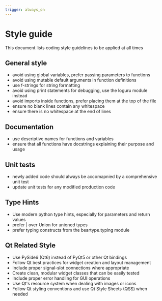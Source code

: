 ```yaml
---
trigger: always_on
---
```


# Style guide
This document lists coding style guidelines to be applied at all times

## General style
- avoid using global variables, prefer passing parameters to functions
- avoid using mutable default arguments in function definitions
- use f-strings for string formatting
- avoid using print statements for debugging, use the loguru module instead
- avoid imports inside functions, prefer placing them at the top of the file
- ensure no blank lines contain any whitespace
- ensure there is no whitespace at the end of lines

## Documentation
- use descriptive names for functions and variables
- ensure that all functions have docstrings explaining their purpose and usage

## Unit tests
- newly added code should always be accomapnied by a comprehensive unit test
- update unit tests for any modified production code


## Type Hints
- Use modern python type hints, especially for parameters and return values
- prefer | over Union for unioned types
- prefer typing constructs from the beartype.typing module

## Qt Related Style
- Use PySide6 (Qt6) instead of PyQt5 or other Qt bindings
- Follow Qt best practices for widget creation and layout management
- Include proper signal-slot connections where appropriate
- Create clean, modular widget classes that can be easily tested
- Include proper error handling for GUI operations
- Use Qt's resource system when dealing with images or icons
- Follow Qt styling conventions and use Qt Style Sheets (QSS) when needed